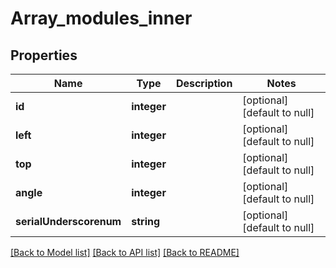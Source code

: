 # Array_modules_inner

## Properties
Name | Type | Description | Notes
------------ | ------------- | ------------- | -------------
**id** | **integer** |  | [optional] [default to null]
**left** | **integer** |  | [optional] [default to null]
**top** | **integer** |  | [optional] [default to null]
**angle** | **integer** |  | [optional] [default to null]
**serialUnderscorenum** | **string** |  | [optional] [default to null]

[[Back to Model list]](../README.md#documentation-for-models) [[Back to API list]](../README.md#documentation-for-api-endpoints) [[Back to README]](../README.md)



